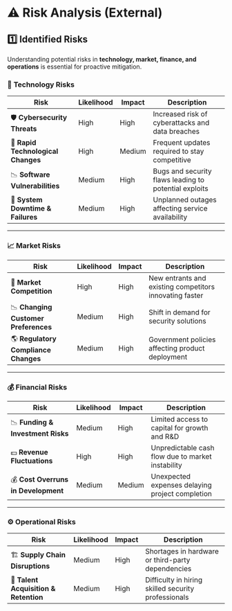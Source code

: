 # ⚠️ Risk Analysis (External)

## 1️⃣ **Identified Risks**
Understanding potential risks in **technology, market, finance, and operations** is essential for proactive mitigation.

### 📌 **Technology Risks**
| Risk | Likelihood | Impact | Description |
|------|-----------|--------|-------------|
| 🛡️ **Cybersecurity Threats** | High | High | Increased risk of cyberattacks and data breaches |
| 🔄 **Rapid Technological Changes** | High | Medium | Frequent updates required to stay competitive |
| 📉 **Software Vulnerabilities** | Medium | High | Bugs and security flaws leading to potential exploits |
| 🔌 **System Downtime & Failures** | Medium | High | Unplanned outages affecting service availability |

---

### 📈 **Market Risks**
| Risk | Likelihood | Impact | Description |
|------|-----------|--------|-------------|
| 🚀 **Market Competition** | High | High | New entrants and existing competitors innovating faster |
| 📉 **Changing Customer Preferences** | Medium | High | Shift in demand for security solutions |
| 🌎 **Regulatory Compliance Changes** | Medium | High | Government policies affecting product deployment |

---

### 💰 **Financial Risks**
| Risk | Likelihood | Impact | Description |
|------|-----------|--------|-------------|
| 📉 **Funding & Investment Risks** | Medium | High | Limited access to capital for growth and R&D |
| 💵 **Revenue Fluctuations** | High | High | Unpredictable cash flow due to market instability |
| 💰 **Cost Overruns in Development** | Medium | Medium | Unexpected expenses delaying project completion |

---

### ⚙️ **Operational Risks**
| Risk | Likelihood | Impact | Description |
|------|-----------|--------|-------------|
| 🏗 **Supply Chain Disruptions** | Medium | High | Shortages in hardware or third-party dependencies |
| 👥 **Talent Acquisition & Retention** | Medium | High | Difficulty in hiring skilled security professionals |




